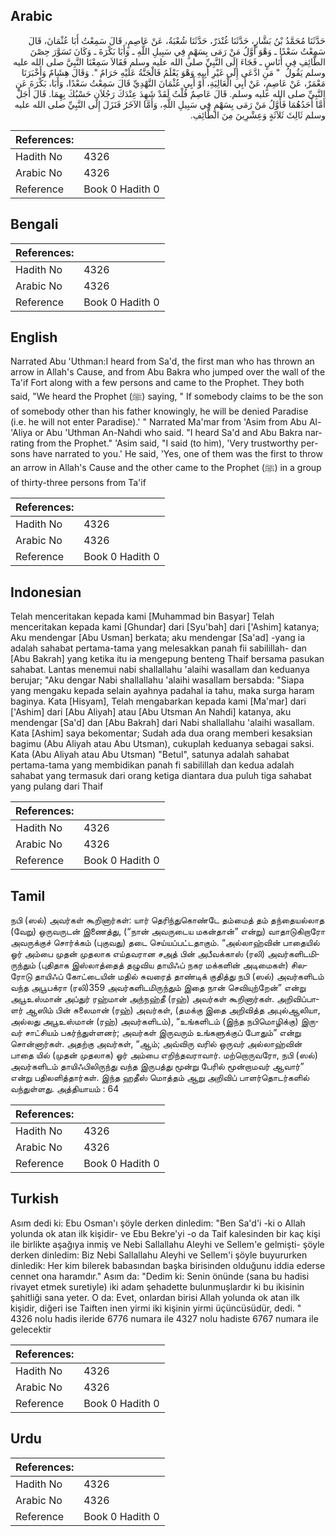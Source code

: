 ## Arabic


<div dir="rtl" lang="ar" style={{fontSize:'larger',backgroundColor:'#f8f9fa',padding:20}}>
حَدَّثَنَا مُحَمَّدُ بْنُ بَشَّارٍ، حَدَّثَنَا غُنْدَرٌ، حَدَّثَنَا شُعْبَةُ، عَنْ عَاصِمٍ، قَالَ سَمِعْتُ أَبَا عُثْمَانَ، قَالَ سَمِعْتُ سَعْدًا ـ وَهْوَ أَوَّلُ مَنْ رَمَى بِسَهْمٍ فِي سَبِيلِ اللَّهِ ـ وَأَبَا بَكْرَةَ ـ وَكَانَ تَسَوَّرَ حِصْنَ الطَّائِفِ فِي أُنَاسٍ ـ فَجَاءَ إِلَى النَّبِيِّ صلى الله عليه وسلم فَقَالاَ سَمِعْنَا النَّبِيَّ صلى الله عليه وسلم يَقُولُ ‏ "‏ مَنِ ادَّعَى إِلَى غَيْرِ أَبِيهِ وَهْوَ يَعْلَمُ فَالْجَنَّةُ عَلَيْهِ حَرَامٌ ‏"‏‏.‏ وَقَالَ هِشَامٌ وَأَخْبَرَنَا مَعْمَرٌ، عَنْ عَاصِمٍ، عَنْ أَبِي الْعَالِيَةِ، أَوْ أَبِي عُثْمَانَ النَّهْدِيِّ قَالَ سَمِعْتُ سَعْدًا، وَأَبَا، بَكْرَةَ عَنِ النَّبِيِّ صلى الله عليه وسلم‏.‏ قَالَ عَاصِمٌ قُلْتُ لَقَدْ شَهِدَ عِنْدَكَ رَجُلاَنِ حَسْبُكَ بِهِمَا‏.‏ قَالَ أَجَلْ أَمَّا أَحَدُهُمَا فَأَوَّلُ مَنْ رَمَى بِسَهْمٍ فِي سَبِيلِ اللَّهِ، وَأَمَّا الآخَرُ فَنَزَلَ إِلَى النَّبِيِّ صلى الله عليه وسلم ثَالِثَ ثَلاَثَةٍ وَعِشْرِينَ مِنَ الطَّائِفِ‏.‏
</div>
<div style={{backgroundColor:'#f8f9fa',padding:20, marginBottom: 10}}><table> <thead> <tr> <th>References:</th> <th></th> </tr> </thead> <tbody><tr><td>Hadith No</td><td>4326</td></tr><tr><td>Arabic No</td><td>4326</td></tr><tr><td>Reference</td><td>Book 0 Hadith 0</td></tr></tbody></table></div>

## Bengali


<div dir="ltr" lang="bn" style={{fontSize:'larger',backgroundColor:'#f8f9fa',padding:20}}>

</div>
<div style={{backgroundColor:'#f8f9fa',padding:20, marginBottom: 10}}><table> <thead> <tr> <th>References:</th> <th></th> </tr> </thead> <tbody><tr><td>Hadith No</td><td>4326</td></tr><tr><td>Arabic No</td><td>4326</td></tr><tr><td>Reference</td><td>Book 0 Hadith 0</td></tr></tbody></table></div>

## English


<div dir="ltr" lang="en" style={{fontSize:'larger',backgroundColor:'#f8f9fa',padding:20}}>
Narrated Abu 'Uthman:I heard from Sa'd, the first man who has thrown an arrow in Allah's Cause, and from Abu Bakra who jumped over the wall of the Ta'if Fort along with a few persons and came to the Prophet. They both said, "We heard the Prophet (ﷺ) saying, " If somebody claims to be the son of somebody other than his father knowingly, he will be denied Paradise (i.e. he will not enter Paradise).' " Narrated Ma'mar from 'Asim from Abu Al-'Aliya or Abu 'Uthman An-Nahdi who said. "I heard Sa'd and Abu Bakra narrating from the Prophet." 'Asim said, "I said (to him), 'Very trustworthy persons have narrated to you.' He said, 'Yes, one of them was the first to throw an arrow in Allah's Cause and the other came to the Prophet (ﷺ) in a group of thirty-three persons from Ta'if
</div>
<div style={{backgroundColor:'#f8f9fa',padding:20, marginBottom: 10}}><table> <thead> <tr> <th>References:</th> <th></th> </tr> </thead> <tbody><tr><td>Hadith No</td><td>4326</td></tr><tr><td>Arabic No</td><td>4326</td></tr><tr><td>Reference</td><td>Book 0 Hadith 0</td></tr></tbody></table></div>

## Indonesian


<div dir="ltr" lang="id" style={{fontSize:'larger',backgroundColor:'#f8f9fa',padding:20}}>
Telah menceritakan kepada kami [Muhammad bin Basyar] Telah menceritakan kepada kami [Ghundar] dari [Syu'bah] dari ['Ashim] katanya; Aku mendengar [Abu Usman] berkata; aku mendengar [Sa'ad] -yang ia adalah sahabat pertama-tama yang melesakkan panah fii sabilillah- dan [Abu Bakrah] yang ketika itu ia mengepung benteng Thaif bersama pasukan sahabat. Lantas menemui nabi shallallahu 'alaihi wasallam dan keduanya berujar; "Aku dengar Nabi shallallahu 'alaihi wasallam bersabda: "Siapa yang mengaku kepada selain ayahnya padahal ia tahu, maka surga haram baginya. Kata [Hisyam], Telah mengabarkan kepada kami [Ma'mar] dari ['Ashim] dari [Abu Aliyah] atau [Abu Utsman An Nahdi] katanya, aku mendengar [Sa'd] dan [Abu Bakrah] dari Nabi shallallahu 'alaihi wasallam. Kata [Ashim] saya bekomentar; Sudah ada dua orang memberi kesaksian bagimu (Abu Aliyah atau Abu Utsman), cukuplah keduanya sebagai saksi. Kata (Abu Aliyah atau Abu Utsman) "Betul", satunya adalah sahabat pertama-tama yang membidikan panah fi sabilillah dan kedua adalah sahabat yang termasuk dari orang ketiga diantara dua puluh tiga sahabat yang pulang dari Thaif
</div>
<div style={{backgroundColor:'#f8f9fa',padding:20, marginBottom: 10}}><table> <thead> <tr> <th>References:</th> <th></th> </tr> </thead> <tbody><tr><td>Hadith No</td><td>4326</td></tr><tr><td>Arabic No</td><td>4326</td></tr><tr><td>Reference</td><td>Book 0 Hadith 0</td></tr></tbody></table></div>

## Tamil


<div dir="ltr" lang="ta" style={{fontSize:'larger',backgroundColor:'#f8f9fa',padding:20}}>
நபி (ஸல்) அவர்கள் கூறினார்கள்: யார் தெரிந்துகொண்டே தம்மைத் தம் தந்தையல்லாத (வேறு) ஒருவருடன் இணைத்து, (“நான் அவருடைய மகன்தான்” என்று) வாதாடுகிறாரோ அவருக்குச் சொர்க்கம் (புகுவது) தடை செய்யப்பட்டதாகும். “அல்லாஹ்வின் பாதையில் ஓர் அம்பை முதன் முதலாக எய்தவரான சஅத் பின் அபீவக்காஸ் (ரலி) அவர்களிடமிருந்தும் (புதிதாக இஸ்லாத்தைத் தழுவிய தாயிஃப் நகர மக்களின் அடிமைகள்) சிலரோடு தாயிஃப் கோட்டையின் மதில் சுவரைத் தாண்டிக் குதித்து நபி (ஸல்) அவர்களிடம் வந்த அபூபக்ரா (ரலி)359 அவர்களிடமிருந்தும் இதை நான் செவியுற்றேன்” என்று அபூஉஸ்மான் அப்துர் ரஹ்மான் அந்நஹ்தீ (ரஹ்) அவர்கள் கூறினார்கள். அறிவிப்பாளர் ஆஸிம் பின் சுலைமான் (ரஹ்) அவர்கள், (தமக்கு இதை அறிவித்த அபுல்ஆலியா, அல்லது அபூஉஸ்மான் (ரஹ்) அவர்களிடம்), “உங்களிடம் (இந்த நபிமொழிக்கு) இருவர் சாட்சியம் பகர்ந்துள்ளனர்; அவர்கள் இருவரும் உங்களுக்குப் போதும்” என்று சொன்னார்கள். அதற்கு அவர்கள், “ஆம்; அவ்விரு வரில் ஒருவர் அல்லாஹ்வின் பாதை யில் (முதன் முதலாக) ஓர் அம்பை எறிந்தவராவார். மற்றொருவரோ, நபி (ஸல்) அவர்களிடம் தாயிஃபிலிருந்து வந்த இருபத்து மூன்று பேரில் மூன்றாமவர் ஆவார்” என்று பதிலளித்தார்கள். இந்த ஹதீஸ் மொத்தம் ஆறு அறிவிப் பாளர்தொடர்களில் வந்துள்ளது. அத்தியாயம் : 64
</div>
<div style={{backgroundColor:'#f8f9fa',padding:20, marginBottom: 10}}><table> <thead> <tr> <th>References:</th> <th></th> </tr> </thead> <tbody><tr><td>Hadith No</td><td>4326</td></tr><tr><td>Arabic No</td><td>4326</td></tr><tr><td>Reference</td><td>Book 0 Hadith 0</td></tr></tbody></table></div>

## Turkish


<div dir="ltr" lang="tr" style={{fontSize:'larger',backgroundColor:'#f8f9fa',padding:20}}>
Asım dedi ki: Ebu Osman'ı şöyle derken dinledim: "Ben Sa'd'i -ki o Allah yolunda ok atan ilk kişidir- ve Ebu Bekre'yi -o da Taif kalesinden bir kaç kişi ile birlikte aşağıya inmiş ve Nebi Sallallahu Aleyhi ve Sellem'e gelmişti- şöyle derken dinledim: Biz Nebi Sallallahu Aleyhi ve Sellem'i şöyle buyururken dinledik: Her kim bilerek babasından başka birisinden olduğunu iddia ederse cennet ona haramdır." Asım da: "Dedim ki: Senin önünde (sana bu hadisi rivayet etmek suretiyle) iki adam şehadette bulunmuşlardır ki bu ikisinin şahitliği sana yeter. O da: Evet, onlardan birisi Allah yolunda ok atan ilk kişidir, diğeri ise Taiften inen yirmi iki kişinin yirmi üçüncüsüdür, dedi. " 4326 nolu hadis ileride 6776 numara ile 4327 nolu hadiste 6767 numara ile gelecektir
</div>
<div style={{backgroundColor:'#f8f9fa',padding:20, marginBottom: 10}}><table> <thead> <tr> <th>References:</th> <th></th> </tr> </thead> <tbody><tr><td>Hadith No</td><td>4326</td></tr><tr><td>Arabic No</td><td>4326</td></tr><tr><td>Reference</td><td>Book 0 Hadith 0</td></tr></tbody></table></div>

## Urdu


<div dir="rtl" lang="ur" style={{fontSize:'larger',backgroundColor:'#f8f9fa',padding:20}}>

</div>
<div style={{backgroundColor:'#f8f9fa',padding:20, marginBottom: 10}}><table> <thead> <tr> <th>References:</th> <th></th> </tr> </thead> <tbody><tr><td>Hadith No</td><td>4326</td></tr><tr><td>Arabic No</td><td>4326</td></tr><tr><td>Reference</td><td>Book 0 Hadith 0</td></tr></tbody></table></div>